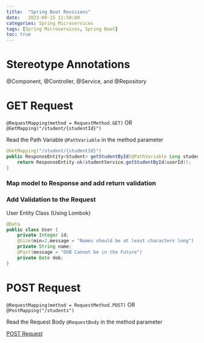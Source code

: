 ```yaml
---
title:  "Spring Boot Revisions"
date:   2023-09-15 11:50:00
categories: Spring Microservices
tags: [Spring Microservices, Spring Boot]
toc: true
---
```


# Stereotype Annotations

@Component, @Controller, @Service, and @Repository 

# GET Request

`@RequestMapping(method = RequestMethod.GET)` OR
`@GetMapping("/student/{studentId}")`

Read the Path Variable 
`@PathVariable` in the method parameter

```java
@GetMapping("/student/{studentId}")
public ResponseEntity<Student> getStudentById(@PathVariable Long studentId) {
    return ResponseEntity.ok(studentService.getStudentById(userId));
}
```

### Map model to Response and add return validation

### Add Validation to the Request

User Entity Class (Using Lombok)
```java
@Data
public class User {
	private Integer id;
	@Size(min=2,message = "Names should be at least characters long")
	private String name;
	@Past(message = "DOB Cannot be in the Future")
	private Date dob;
}
```


# POST Request

`@RequestMapping(method = RequestMethod.POST)` OR
`@PostMapping("/students")`

Read the Request Body 
`@RequestBody` in the method parameter


[POST Request](https://nitinkc.github.io/spring/microservices/POST-Revi/)
